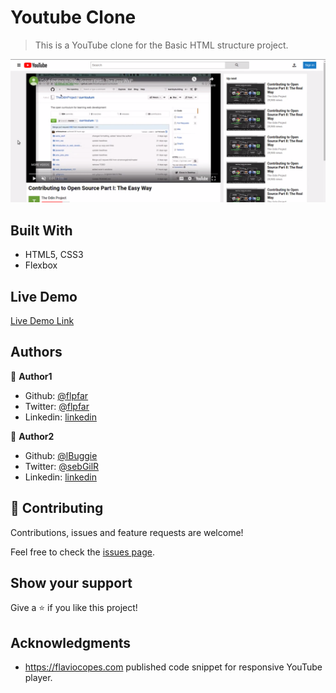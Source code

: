 # Youtube Clone

> This is a YouTube clone for the Basic HTML structure project.

![screenshot](images/youtube-clone.png)

## Built With

- HTML5, CSS3
- Flexbox

## Live Demo

[Live Demo Link](https://livedemo.com)

## Authors

👤 **Author1**

- Github: [@flpfar](https://github.com/flpfar)
- Twitter: [@flpfar](https://twitter.com/flpfar)
- Linkedin: [linkedin](https://www.linkedin.com/in/felipe-augusto-rosa-7b96a4b1)

👤 **Author2**

- Github: [@lBuggie](https://github.com/githubhandle)
- Twitter: [@sebGilR](https://twitter.com/sebGilR)
- Linkedin: [linkedin](https://www.linkedin.com/in/sebasti%C3%A1n-gil-rodr%C3%ADguez-9b776073/)

## 🤝 Contributing

Contributions, issues and feature requests are welcome!

Feel free to check the [issues page](issues/).

## Show your support

Give a ⭐️ if you like this project!

## Acknowledgments

- https://flaviocopes.com published code snippet for responsive YouTube player.
